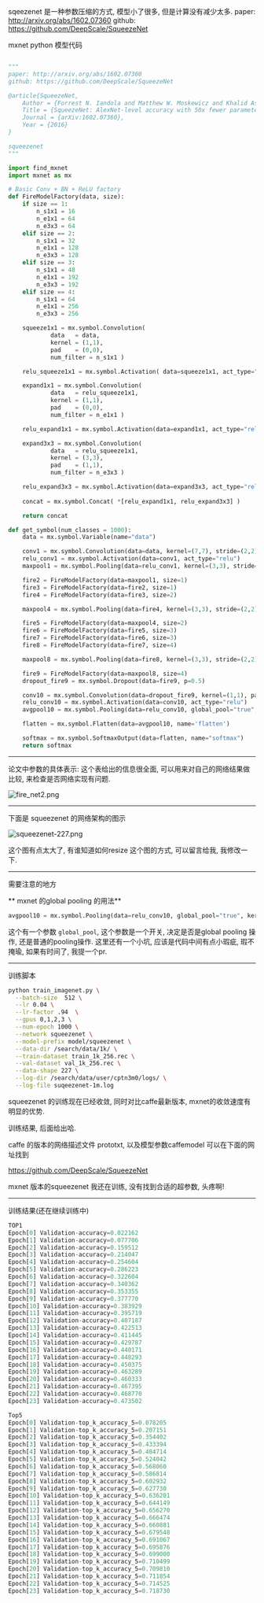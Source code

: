sqeezenet 是一种参数压缩的方式, 模型小了很多, 但是计算没有减少太多.
paper: http://arxiv.org/abs/1602.07360
github: https://github.com/DeepScale/SqueezeNet

mxnet python 模型代码
```python

"""
paper: http://arxiv.org/abs/1602.07360
github: https://github.com/DeepScale/SqueezeNet

@article{SqueezeNet,
    Author = {Forrest N. Iandola and Matthew W. Moskewicz and Khalid Ashraf and Song Han and William J. Dally and Kurt Keutzer},
    Title = {SqueezeNet: AlexNet-level accuracy with 50x fewer parameters and <1MB model size},
    Journal = {arXiv:1602.07360},
    Year = {2016}
}

squeezenet
"""

import find_mxnet
import mxnet as mx

# Basic Conv + BN + ReLU factory
def FireModelFactory(data, size):
    if size == 1:
        n_s1x1 = 16
        n_e1x1 = 64
        n_e3x3 = 64
    elif size == 2:
        n_s1x1 = 32
        n_e1x1 = 128
        n_e3x3 = 128
    elif size == 3:
        n_s1x1 = 48
        n_e1x1 = 192
        n_e3x3 = 192
    elif size == 4:
        n_s1x1 = 64
        n_e1x1 = 256
        n_e3x3 = 256

    squeeze1x1 = mx.symbol.Convolution(
            data   = data, 
            kernel = (1,1), 
            pad    = (0,0),
            num_filter = n_s1x1 )

    relu_squeeze1x1 = mx.symbol.Activation( data=squeeze1x1, act_type="relu" )

    expand1x1 = mx.symbol.Convolution(
            data   = relu_squeeze1x1,
            kernel = (1,1),
            pad    = (0,0),
            num_filter = n_e1x1 )

    relu_expand1x1 = mx.symbol.Activation(data=expand1x1, act_type="relu" )

    expand3x3 = mx.symbol.Convolution(
            data   = relu_squeeze1x1,
            kernel = (3,3),
            pad    = (1,1),
            num_filter = n_e3x3 )

    relu_expand3x3 = mx.symbol.Activation(data=expand3x3, act_type="relu" )
    
    concat = mx.symbol.Concat( *[relu_expand1x1, relu_expand3x3] )

    return concat 

def get_symbol(num_classes = 1000):
    data = mx.symbol.Variable(name="data")

    conv1 = mx.symbol.Convolution(data=data, kernel=(7,7), stride=(2,2), num_filter=96)
    relu_conv1 = mx.symbol.Activation(data=conv1, act_type="relu")
    maxpool1 = mx.symbol.Pooling(data=relu_conv1, kernel=(3,3), stride=(2,2), pool_type="max")

    fire2 = FireModelFactory(data=maxpool1, size=1)
    fire3 = FireModelFactory(data=fire2, size=1)
    fire4 = FireModelFactory(data=fire3, size=2)

    maxpool4 = mx.symbol.Pooling(data=fire4, kernel=(3,3), stride=(2,2), pool_type="max")

    fire5 = FireModelFactory(data=maxpool4, size=2)
    fire6 = FireModelFactory(data=fire5, size=3)
    fire7 = FireModelFactory(data=fire6, size=3)
    fire8 = FireModelFactory(data=fire7, size=4)

    maxpool8 = mx.symbol.Pooling(data=fire8, kernel=(3,3), stride=(2,2), pool_type="max")

    fire9 = FireModelFactory(data=maxpool8, size=4)
    dropout_fire9 = mx.symbol.Dropout(data=fire9, p=0.5)

    conv10 = mx.symbol.Convolution(data=dropout_fire9, kernel=(1,1), pad=(1,1), num_filter=1000)
    relu_conv10 = mx.symbol.Activation(data=conv10, act_type="relu")
    avgpool10 = mx.symbol.Pooling(data=relu_conv10, global_pool="true", kernel=(13,13), stride=(1,1), pool_type="avg")

    flatten = mx.symbol.Flatten(data=avgpool10, name='flatten')

    softmax = mx.symbol.SoftmaxOutput(data=flatten, name="softmax")
    return softmax


```

---

论文中参数的具体表示:
这个表给出的信息很全面, 可以用来对自己的网络结果做比较, 来检查是否网络实现有问题.

![fire_net2.png](http://upload-images.jianshu.io/upload_images/22371-b75c4170e00ae843.png?imageMogr2/auto-orient/strip%7CimageView2/2/w/1240)

---
下面是 squeezenet 的网络架构的图示

![squeezenet-227.png](http://upload-images.jianshu.io/upload_images/22371-6f3094288963d222.png?imageMogr2/auto-orient/strip%7CimageView2/2/w/1240)


这个图有点太大了, 有谁知道如何resize 这个图的方式, 可以留言给我, 我修改一下.

---

需要注意的地方

** mxnet 的global pooling 的用法**

```python
avgpool10 = mx.symbol.Pooling(data=relu_conv10, global_pool="true", kernel=(13,13), stride=(1,1), pool_type="avg")

```

这个有一个参数 `global_pool`, 这个参数是一个开关, 决定是否是global pooling 操作, 还是普通的pooling操作.
这里还有一个小坑, 应该是代码中间有点小瑕疵, 瑕不掩瑜, 如果有时间了, 我提一个pr.

---

训练脚本

```bash
python train_imagenet.py \
  --batch-size  512 \
  --lr 0.04 \
  --lr-factor .94  \
  --gpus 0,1,2,3 \
  --num-epoch 1000 \
  --network squeezenet \
  --model-prefix model/squeezenet \
  --data-dir /search/data/1k/ \
  --train-dataset train_1k_256.rec \
  --val-dataset val_1k_256.rec \
  --data-shape 227 \
  --log-dir /search/data/user/cptn3m0/logs/ \
  --log-file suqeezenet-1m.log
```

squeezenet 的训练现在已经收敛, 同时对比caffe最新版本, mxnet的收敛速度有明显的优势.

训练结果, 后面给出哈.


caffe 的版本的网络描述文件 prototxt, 以及模型参数caffemodel 可以在下面的网址找到

https://github.com/DeepScale/SqueezeNet

mxnet 版本的squeezenet 我还在训练, 没有找到合适的超参数, 头疼啊!

---
训练结果(还在继续训练中)
```python
TOP1
Epoch[0] Validation-accuracy=0.022162
Epoch[1] Validation-accuracy=0.077706
Epoch[2] Validation-accuracy=0.159512
Epoch[3] Validation-accuracy=0.214047
Epoch[4] Validation-accuracy=0.254604
Epoch[5] Validation-accuracy=0.286223
Epoch[6] Validation-accuracy=0.322604
Epoch[7] Validation-accuracy=0.340362
Epoch[8] Validation-accuracy=0.353355
Epoch[9] Validation-accuracy=0.377770
Epoch[10] Validation-accuracy=0.383929
Epoch[11] Validation-accuracy=0.395719
Epoch[12] Validation-accuracy=0.407187
Epoch[13] Validation-accuracy=0.422513
Epoch[14] Validation-accuracy=0.411445
Epoch[15] Validation-accuracy=0.429787
Epoch[16] Validation-accuracy=0.440171
Epoch[17] Validation-accuracy=0.448293
Epoch[18] Validation-accuracy=0.450375
Epoch[19] Validation-accuracy=0.463289
Epoch[20] Validation-accuracy=0.460333
Epoch[21] Validation-accuracy=0.467395
Epoch[22] Validation-accuracy=0.468770
Epoch[23] Validation-accuracy=0.473502

```

```python
Top5
Epoch[0] Validation-top_k_accuracy_5=0.078205
Epoch[1] Validation-top_k_accuracy_5=0.207151
Epoch[2] Validation-top_k_accuracy_5=0.354402
Epoch[3] Validation-top_k_accuracy_5=0.433394
Epoch[4] Validation-top_k_accuracy_5=0.484714
Epoch[5] Validation-top_k_accuracy_5=0.524042
Epoch[6] Validation-top_k_accuracy_5=0.568060
Epoch[7] Validation-top_k_accuracy_5=0.586814
Epoch[8] Validation-top_k_accuracy_5=0.602932
Epoch[9] Validation-top_k_accuracy_5=0.627730
Epoch[10] Validation-top_k_accuracy_5=0.636201
Epoch[11] Validation-top_k_accuracy_5=0.644149
Epoch[12] Validation-top_k_accuracy_5=0.656270
Epoch[13] Validation-top_k_accuracy_5=0.666474
Epoch[14] Validation-top_k_accuracy_5=0.660881
Epoch[15] Validation-top_k_accuracy_5=0.679548
Epoch[16] Validation-top_k_accuracy_5=0.691067
Epoch[17] Validation-top_k_accuracy_5=0.695876
Epoch[18] Validation-top_k_accuracy_5=0.699000
Epoch[19] Validation-top_k_accuracy_5=0.710499
Epoch[20] Validation-top_k_accuracy_5=0.709810
Epoch[21] Validation-top_k_accuracy_5=0.711854
Epoch[22] Validation-top_k_accuracy_5=0.714525
Epoch[23] Validation-top_k_accuracy_5=0.718730
```
